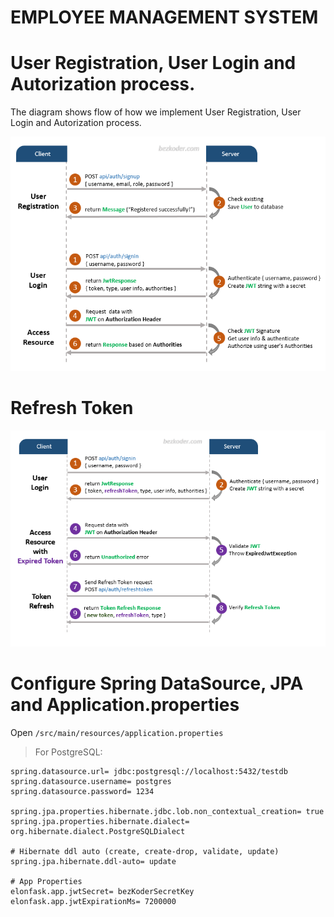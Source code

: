# EMPLOYEE MANAGEMENT SYSTEM
 
# User Registration, User Login and Autorization process.
The diagram shows flow of how we implement User Registration, User Login and Autorization process.

![image](spring-boot-jwt-authentication-spring-security-flow.png)

# Refresh Token
![image](spring-boot-refresh-token-jwt-example-flow.png)

# Configure Spring DataSource, JPA and Application.properties
Open ```/src/main/resources/application.properties```
> For PostgreSQL:
```
spring.datasource.url= jdbc:postgresql://localhost:5432/testdb
spring.datasource.username= postgres
spring.datasource.password= 1234

spring.jpa.properties.hibernate.jdbc.lob.non_contextual_creation= true
spring.jpa.properties.hibernate.dialect= org.hibernate.dialect.PostgreSQLDialect

# Hibernate ddl auto (create, create-drop, validate, update)
spring.jpa.hibernate.ddl-auto= update

# App Properties
elonfask.app.jwtSecret= bezKoderSecretKey
elonfask.app.jwtExpirationMs= 7200000
```